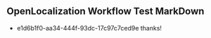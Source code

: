 ## OpenLocalization Workflow Test MarkDown
* e1d6b1f0-aa34-444f-93dc-17c97c7ced9e thanks!

<!--HONumber=Jul16_HO3-->


